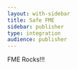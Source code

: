 ```yaml
---
layout: with-sidebar
title: Safe FME
sidebar: publisher
type: integration
audience: publisher
---
```


FME Rocks!!!
